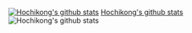 [![Hochikong's github stats](https://github-readme-stats.vercel.app/api?username=Hochikong)](https://github.com/anuraghazra/github-readme-stats)
[Hochikong's github stats](https://github-readme-stats.vercel.app/api?username=Hochikong&show_icons=true)
![Hochikong's github stats](https://github-readme-stats.vercel.app/api?username=Hochikong&show_icons=true&theme=tokyonight)
